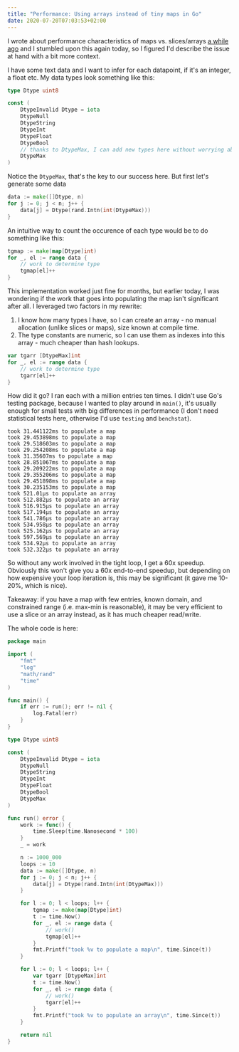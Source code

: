 ```yaml
---
title: "Performance: Using arrays instead of tiny maps in Go"
date: 2020-07-20T07:03:53+02:00
---
```


I wrote about performance characteristics of maps vs. slices/arrays [a while ago](https://kokes.github.io/blog/2018/10/09/big-o-performance.html) and I stumbled upon this again today, so I figured I'd describe the issue at hand with a bit more context.

I have some text data and I want to infer for each datapoint, if it's an integer, a float etc. My data types look something like this:

```go
type Dtype uint8

const (
	DtypeInvalid Dtype = iota
	DtypeNull
	DtypeString
	DtypeInt
	DtypeFloat
    DtypeBool
    // thanks to DtypeMax, I can add new types here without worrying about anything
	DtypeMax
)
```

Notice the `DtypeMax`, that's the key to our success here. But first let's generate some data

```go
data := make([]Dtype, n)
for j := 0; j < n; j++ {
    data[j] = Dtype(rand.Intn(int(DtypeMax)))
}
```

An intuitive way to count the occurence of each type would be to do something like this:

```go
tgmap := make(map[Dtype]int)
for _, el := range data {
    // work to determine type
    tgmap[el]++
}
```

This implementation worked just fine for months, but earlier today, I was wondering if the work that goes into populating the map isn't significant after all. I leveraged two factors in my rewrite:

1. I know how many types I have, so I can create an array - no manual allocation (unlike slices or maps), size known at compile time.
2. The type constants are numeric, so I can use them as indexes into this array - much cheaper than hash lookups.

```go
var tgarr [DtypeMax]int
for _, el := range data {
    // work to determine type
    tgarr[el]++
}
```

How did it go? I ran each with a million entries ten times. I didn't use Go's testing package, because I wanted to play around in `main()`, it's usually enough for small tests with big differences in performance (I don't need statistical tests here, otherwise I'd use `testing` and `benchstat`).

```
took 31.441122ms to populate a map
took 29.453898ms to populate a map
took 29.518603ms to populate a map
took 29.254208ms to populate a map
took 31.35607ms to populate a map
took 28.851067ms to populate a map
took 29.209222ms to populate a map
took 29.355206ms to populate a map
took 29.451898ms to populate a map
took 30.235153ms to populate a map
took 521.01µs to populate an array
took 512.882µs to populate an array
took 516.915µs to populate an array
took 517.194µs to populate an array
took 541.786µs to populate an array
took 534.958µs to populate an array
took 525.162µs to populate an array
took 597.569µs to populate an array
took 534.92µs to populate an array
took 532.322µs to populate an array
```

So without any work involved in the tight loop, I get a 60x speedup. Obviously this won't give you a 60x end-to-end speedup, but depending on how expensive your loop iteration is, this may be significant (it gave me 10-20%, which is nice).

Takeaway: if you have a map with few entries, known domain, and constrained range (i.e. max-min is reasonable), it may be very efficient to use a slice or an array instead, as it has much cheaper read/write.

The whole code is here:

```go
package main

import (
	"fmt"
	"log"
	"math/rand"
	"time"
)

func main() {
	if err := run(); err != nil {
		log.Fatal(err)
	}
}

type Dtype uint8

const (
	DtypeInvalid Dtype = iota
	DtypeNull
	DtypeString
	DtypeInt
	DtypeFloat
	DtypeBool
	DtypeMax
)

func run() error {
	work := func() {
		time.Sleep(time.Nanosecond * 100)
	}
	_ = work

	n := 1000_000
	loops := 10
	data := make([]Dtype, n)
	for j := 0; j < n; j++ {
		data[j] = Dtype(rand.Intn(int(DtypeMax)))
	}

	for l := 0; l < loops; l++ {
		tgmap := make(map[Dtype]int)
		t := time.Now()
		for _, el := range data {
			// work()
			tgmap[el]++
		}
		fmt.Printf("took %v to populate a map\n", time.Since(t))
	}

	for l := 0; l < loops; l++ {
		var tgarr [DtypeMax]int
		t := time.Now()
		for _, el := range data {
			// work()
			tgarr[el]++
		}
		fmt.Printf("took %v to populate an array\n", time.Since(t))
	}

	return nil
}
```
